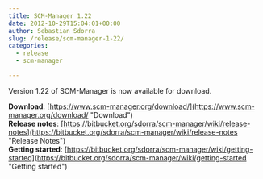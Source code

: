 ```yaml
---
title: SCM-Manager 1.22
date: 2012-10-29T15:04:01+00:00
author: Sebastian Sdorra
slug: /release/scm-manager-1-22/
categories:
  - release
  - scm-manager

---
```

Version 1.22 of SCM-Manager is now available for download.

**Download**: [https://www.scm-manager.org/download/](https://www.scm-manager.org/download/ "Download")  
**Release notes**: [https://bitbucket.org/sdorra/scm-manager/wiki/release-notes](https://bitbucket.org/sdorra/scm-manager/wiki/release-notes "Release Notes")  
**Getting started**: [https://bitbucket.org/sdorra/scm-manager/wiki/getting-started](https://bitbucket.org/sdorra/scm-manager/wiki/getting-started "Getting started")
